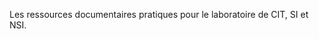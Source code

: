 Les ressources documentaires pratiques pour le laboratoire de CIT, SI et NSI.

<!-- ## Cartes programmables

- [BBC micro:bit](./bbc_microbit/)
- [Lego EV3]

## Prototypage 3D

- [Onshape](./onshape/)

https://3dp.rocks/lithophane/

## Impression 3D 

### Cybersécurité


<https://www.cyberedu.fr/pages/supports/>
 
Scénario [Cisco netacad](https://www.netacad.com/fr)

Machines virtuelles DMZ

- [security onion installation](https://docs.securityonion.net/en/latest/installation.html)
- [Kali]()
- [metasploit](https://www.metasploit.com/)
- []()


- [CyberChef]
- [Scapy]
- [MQTT Meros]
- [jeedom + raspi]
- [StormSchield] filiale d'Airbus



-->

